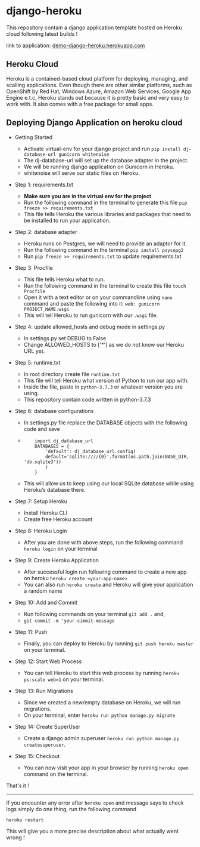 # django-heroku
This repository contain a django application template hosted on Heroku cloud following latest builds !

link to application: [demo-django-heroku.herokuapp.com](https://demo-django-heroku.herokuapp.com/)

## Heroku Cloud

Heroku is a contained-based cloud platform for deploying, managing, and scalling applications. Even though there are other similar platforms, such as OpenShift by Red Hat, Windows Azure, Amazon Web Services, Google App Engine e.t.c, Heroku stands out because it is pretty basic and very easy to work with. It also comes with a free package for small apps.

## Deploying Django Application on heroku cloud

- Getting Started
  - Activate virtual-env for your django project and run ```pip install dj-database-url gunicorn whitenoise```
  - The dj-database-url will set up the database adapter in the project.
  - We will be running django application on Gunicorn in Heroku.
  - whitenoise will serve our static files on Heroku.

- Step 1: requirements.txt
  - **Make sure you are in the virtual env for the project**
  - Run the following command in the terminal to generate this file ```pip freeze >> requirements.txt```
  - This file tells Heroku the various libraries and packages that need to be installed to run your application.
  
- Step 2: database adapter
  - Heroku runs on Postgres, we will need to provide an adaptor for it.
  - Run the following command in the terminal ```pip install psycopg2```
  - Run ```pip freeze >> requirements.txt``` to update requirements.txt

- Step 3: Procfile
  - This file tells Heroku what to run.
  - Run the following command in the terminal to create this file ```touch Procfile```
  - Open it with a text editor or on your commandline using ```nano``` command and paste the following into it: ```web: gunicorn PROJECT_NAME.wsgi```
  - This will tell Heroku to run gunicorn with our ```.wsgi``` file.

- Step 4: update allowed_hosts and debug mode in settings.py
  - In settings.py set DEBUG to False
  - Change ALLOWED_HOSTS to ['*'] as we do not know our Heroku URL yet.

- Step 5: runtime.txt
  - In root directory create file ```runtime.txt```
  - This file will tell Heroku what version of Python to run our app with.
  - Inside the file, paste in ```python-3.7.3``` or whatever version you are using.
  - This repository contain code written in python-3.7.3

- Step 6: database configurations
  - In settings.py file replace the DATABASE objects with the following code and save
  - ``` 
        import dj_database_url
        DATABASES = {
            'default': dj_database_url.config(
            default='sqlite:////{0}'.format(os.path.join(BASE_DIR, 'db.sqlite3'))
            )
        }
    ```
  - This will allow us to keep using our local SQLite database while using Heroku’s database there.

- Step 7: Setup Heroku
  - Install Heroku CLI
  - Create free Heroku account

- Step 8: Heroku Login
  - After you are done with above steps, run the following command ```heroku login``` on your terminal

- Step 9: Create Heroku Application
  - After successful login run following command to create a new app on heroku ```heroku create <your-app-name>```
  - You can also run ```heroku create``` and Heroku will give your application a random name

- Step 10: Add and Commit
  - Run following commands on your terminal ```git add .``` and,
  - ```git commit -m 'your-cimmit-message```

- Step 11: Push
  - Finally, you can deploy to Heroku by running ```git push heroku master``` on your terminal.

- Step 12: Start Web Process
  - You can tell Heroku to start this web process by running ```heroku ps:scale web=1``` on your terminal.

- Step 13: Run Migrations
  - Since we created a new/empty database on Heroku, we will run migrations.
  - On your terminal, enter ```heroku run python manage.py migrate``` 

- Step 14: Create SuperUser
  - Create a django admin superuser ```heroku run python manage.py createsuperuser```.

- Step 15: Checkout
  - You can now visit your app in your browser by running ```heroku open``` command on the terminal.

That's it !

---

If you encounter any error after ```heroku open``` and message says to check logs simply do one thing, run the following command

```
heroku restart
```
This will give you a more precise description about what actually went wrong !